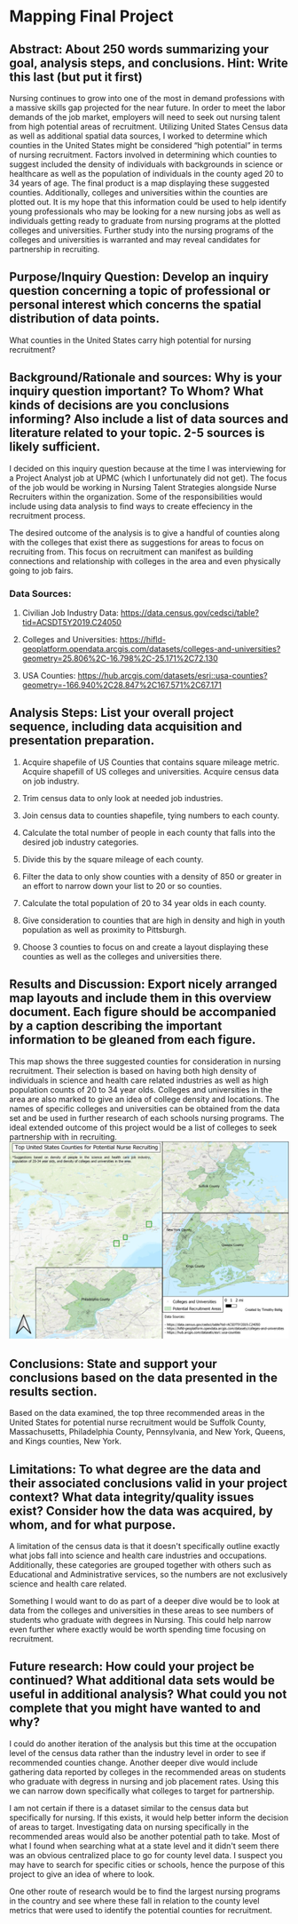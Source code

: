 # Mapping Final Project

## Abstract: About 250 words summarizing your goal, analysis steps, and conclusions. Hint: Write this last (but put it first)

Nursing continues to grow into one of the most in demand professions with a massive skills gap projected for the near future.  In order to meet the labor demands of the job market, employers will need to seek out nursing talent from high potential areas of recruitment.  Utilizing United States Census data as well as additional spatial data sources, I worked to determine which counties in the United States might be considered “high potential” in terms of nursing recruitment.  Factors involved in determining which counties to suggest included the density of individuals with backgrounds in science or healthcare as well as the population of individuals in the county aged 20 to 34 years of age.  The final product is a map displaying these suggested counties.  Additionally, colleges and universities within the counties are plotted out.  It is my hope that this information could be used to help identify young professionals who may be looking for a new nursing jobs as well as individuals getting ready to graduate from nursing programs at the plotted colleges and universities.  Further study into the nursing programs of the colleges and universities is warranted and may reveal candidates for partnership in recruiting.

## Purpose/Inquiry Question: Develop an inquiry question concerning a topic of professional or personal interest which concerns the spatial distribution of data points.
What counties in the United States carry high potential for nursing recruitment?

## Background/Rationale and sources: Why is your inquiry question important? To Whom? What kinds of decisions are you conclusions informing? Also include a list of data sources and literature related to your topic. 2-5 sources is likely sufficient.

I decided on this inquiry question because at the time I was interviewing for a Project Analyst job at UPMC (which I unfortunately did not get).  The focus of the job would be working in Nursing Talent Strategies alongside Nurse Recruiters within the organization.  Some of the responsibilities would include using data analysis to find ways to create effeciency in the recruitment process.

The desired outcome of the analysis is to give a handful of counties along with the colleges that exist there as suggestions for areas to focus on recruiting from.  This focus on recruitment can manifest as building connections and relationship with colleges in the area and even physically going to job fairs.

### Data Sources:
1. Civilian Job Industry Data: https://data.census.gov/cedsci/table?tid=ACSDT5Y2019.C24050

2. Colleges and Universities: https://hifld-geoplatform.opendata.arcgis.com/datasets/colleges-and-universities?geometry=25.806%2C-16.798%2C-25.171%2C72.130

3. USA Counties: https://hub.arcgis.com/datasets/esri::usa-counties?geometry=-166.940%2C28.847%2C167.571%2C67.171

## Analysis Steps: List your overall project sequence, including data acquisition and presentation preparation.

1. Acquire shapefile of US Counties that contains square mileage metric.  Acquire shapefill of US colleges and universities.  Acquire census data on job industry.

2. Trim census data to only look at needed job industries.

3. Join census data to counties shapefile, tying numbers to each county.

4. Calculate the total number of people in each county that falls into the desired job industry categories.

5. Divide this by the square mileage of each county.

6. Filter the data to only show counties with a density of 850 or greater in an effort to narrow down your list to 20 or so counties.

7. Calculate the total population of 20 to 34 year olds in each county.

8. Give consideration to counties that are high in density and high in youth population as well as proximity to Pittsburgh.

9. Choose 3 counties to focus on and create a layout displaying these counties as well as the colleges and universities there.

## Results and Discussion: Export nicely arranged map layouts and include them in this overview document. Each figure should be accompanied by a caption describing the important information to be gleaned from each figure.
This map shows the three suggested counties for consideration in nursing recruitment.  Their selection is based on having both high density of individuals in science and health care related industries as well as high population counts of 20 to 34 year olds.  Colleges and universities in the area are also marked to give an idea of college density and locations.  The names of specific colleges and universities can be obtained from the data set and be used in further research of each schools nursing programs.  The ideal extended outcome of this project would be a list of colleges to seek partnership with in recruiting.
![Insert Image](Images/TimothyFinalLayout.jpg)

## Conclusions: State and support your conclusions based on the data presented in the results section.
Based on the data examined, the top three recommended areas in the United States for potential nurse recruitment would be Suffolk County, Massachusetts, Philadelphia County, Pennsylvania, and New York, Queens, and Kings counties, New York.

## Limitations: To what degree are the data and their associated conclusions valid in your project context? What data integrity/quality issues exist? Consider how the data was acquired, by whom, and for what purpose.
A limitation of the census data is that it doesn't specifically outline exactly what jobs fall into science and health care industries and occupations.  Additionally, these categories are grouped together with others such as Educational and Administrative services, so the numbers are not exclusively science and health care related.

Something I would want to do as part of a deeper dive would be to look at data from the colleges and universities in these areas to see numbers of students who graduate with degrees in Nursing.  This could help narrow even further where exactly would be worth spending time focusing on recruitment.

## Future research: How could your project be continued? What additional data sets would be useful in additional analysis? What could you not complete that you might have wanted to and why?
I could do another iteration of the analysis but this time at the occupation level of the census data rather than the industry level in order to see if recommended counties change.  Another deeper dive would include gathering data reported by colleges in the recommended areas on students who graduate with degress in nursing and job placement rates.  Using this we can narrow down specifically what colleges to target for partnership.

I am not certain if there is a dataset similar to the census data but specifically for nursing.  If this exists, it would help better inform the decision of areas to target.  Investigating data on nursing specifically in the recommended areas would also be another potential path to take.  Most of what I found when searching what at a state level and it didn't seem there was an obvious centralized place to go for county level data.  I suspect you may have to search for specific cities or schools, hence the purpose of this project to give an idea of where to look.

One other route of research would be to find the largest nursing programs in the country and see where these fall in relation to the county level metrics that were used to identify the potential counties for recruitment.
